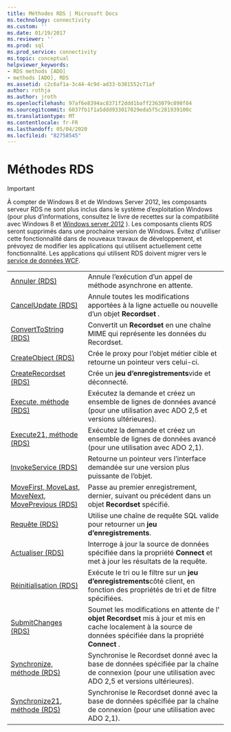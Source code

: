 ```yaml
---
title: Méthodes RDS | Microsoft Docs
ms.technology: connectivity
ms.custom: ''
ms.date: 01/19/2017
ms.reviewer: ''
ms.prod: sql
ms.prod_service: connectivity
ms.topic: conceptual
helpviewer_keywords:
- RDS methods [ADO]
- methods [ADO], RDS
ms.assetid: c2c6af1a-3c44-4c9d-ad33-b381552c71af
author: rothja
ms.author: jroth
ms.openlocfilehash: 97af6e8394ac8371f2ddd1baff2363079c898f84
ms.sourcegitcommit: 6037fb1f1a5ddd933017029eda5f5c281939100c
ms.translationtype: MT
ms.contentlocale: fr-FR
ms.lasthandoff: 05/04/2020
ms.locfileid: "82758545"
---
```

# <a name="rds-methods"></a>Méthodes RDS
> [!IMPORTANT]
>  À compter de Windows 8 et de Windows Server 2012, les composants serveur RDS ne sont plus inclus dans le système d’exploitation Windows (pour plus d’informations, consultez le livre de recettes sur la compatibilité avec Windows 8 et [Windows server 2012](https://www.microsoft.com/download/details.aspx?id=27416) ). Les composants clients RDS seront supprimés dans une prochaine version de Windows. Évitez d'utiliser cette fonctionnalité dans de nouveaux travaux de développement, et prévoyez de modifier les applications qui utilisent actuellement cette fonctionnalité. Les applications qui utilisent RDS doivent migrer vers le [service de données WCF](https://go.microsoft.com/fwlink/?LinkId=199565).  
  
|||  
|-|-|  
|[Annuler (RDS)](../../../ado/reference/rds-api/cancel-method-rds.md)|Annule l’exécution d’un appel de méthode asynchrone en attente.|  
|[CancelUpdate (RDS)](../../../ado/reference/rds-api/cancelupdate-method-rds.md)|Annule toutes les modifications apportées à la ligne actuelle ou nouvelle d’un objet **Recordset** .|  
|[ConvertToString (RDS)](../../../ado/reference/rds-api/converttostring-method-rds.md)|Convertit un **Recordset** en une chaîne MIME qui représente les données du Recordset.|  
|[CreateObject (RDS)](../../../ado/reference/rds-api/createobject-method-rds.md)|Crée le proxy pour l’objet métier cible et retourne un pointeur vers celui-ci.|  
|[CreateRecordset (RDS)](../../../ado/reference/rds-api/createrecordset-method-rds.md)|Crée un **jeu d’enregistrements**vide et déconnecté.|  
|[Execute, méthode (RDS)](../../../ado/reference/rds-api/execute-method-rds.md)|Exécutez la demande et créez un ensemble de lignes de données avancé (pour une utilisation avec ADO 2,5 et versions ultérieures).|  
|[Execute21, méthode (RDS)](../../../ado/reference/rds-api/execute21-method-rds.md)|Exécutez la demande et créez un ensemble de lignes de données avancé (pour une utilisation avec ADO 2,1).|  
|[InvokeService (RDS)](../../../ado/reference/rds-api/invokeservice-rds.md)|Retourne un pointeur vers l’interface demandée sur une version plus puissante de l’objet.|  
|[MoveFirst, MoveLast, MoveNext, MovePrevious (RDS)](../../../ado/reference/rds-api/movefirst-movelast-movenext-and-moveprevious-methods-rds.md)|Passe au premier enregistrement, dernier, suivant ou précédent dans un objet **Recordset** spécifié.|  
|[Requête (RDS)](../../../ado/reference/rds-api/query-method-rds.md)|Utilise une chaîne de requête SQL valide pour retourner un **jeu d’enregistrements**.|  
|[Actualiser (RDS)](../../../ado/reference/rds-api/refresh-method-rds.md)|Interroge à jour la source de données spécifiée dans la propriété **Connect** et met à jour les résultats de la requête.|  
|[Réinitialisation (RDS)](../../../ado/reference/rds-api/reset-method-rds.md)|Exécute le tri ou le filtre sur un **jeu d’enregistrements**côté client, en fonction des propriétés de tri et de filtre spécifiées.|  
|[SubmitChanges (RDS)](../../../ado/reference/rds-api/submitchanges-method-rds.md)|Soumet les modifications en attente de l' **objet Recordset** mis à jour et mis en cache localement à la source de données spécifiée dans la propriété **Connect** .|  
|[Synchronize, méthode (RDS)](../../../ado/reference/rds-api/synchronize-method-rds.md)|Synchronise le Recordset donné avec la base de données spécifiée par la chaîne de connexion (pour une utilisation avec ADO 2,5 et versions ultérieures).|  
|[Synchronize21, méthode (RDS)](../../../ado/reference/rds-api/synchronize21-method-rds.md)|Synchronise le Recordset donné avec la base de données spécifiée par la chaîne de connexion (pour une utilisation avec ADO 2,1).|


